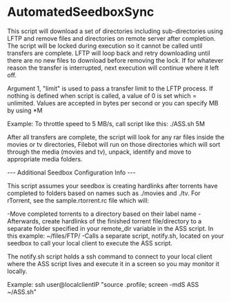 # AutomatedSeedboxSync

This script will download a set of directories including sub-directories using LFTP and remove files and directories on remote server after completion.
The script will be locked during execution so it cannot be called until transfers are complete.
LFTP will loop back and retry downloading until there are no new files to download before removing the lock.
If for whatever reason the transfer is interrupted, next execution will continue where it left off.

Argument 1, "limit" is used to pass a transfer limit to the LFTP process.
If nothing is defined when script is called, a value of 0 is set which = unlimited.
Values are accepted in bytes per second or you can specify MB by using *M

Example: To throttle speed to 5 MB/s, call script like this: ./ASS.sh 5M

After all transfers are complete, the script will look for any rar files inside the movies or tv directories, Filebot will run on those directories which will sort through the media (movies and tv), unpack, identify and move to appropriate media folders.


--- Additional Seedbox Configuration Info ---

This script assumes your seedbox is creating hardlinks after torrents have completed to folders based on names such as ./movies and ./tv.
For rTorrent, see the sample.rtorrent.rc file which will:

-Move completed torrents to a directory based on their label name
-Afterwards, create hardlinks of the finished torrent file/directory to a separate folder specified in your remote_dir variable in the ASS script. In this example: ~/files/FTP/
-Calls a separate script, notify.sh, located on your seedbox to call your local client to execute the ASS script.

The notify.sh script holds a ssh command to connect to your local client where the ASS script lives and execute it in a screen so you may monitor it locally.

Example: ssh user@localclientIP "source .profile; screen -mdS ASS ~/ASS.sh"
